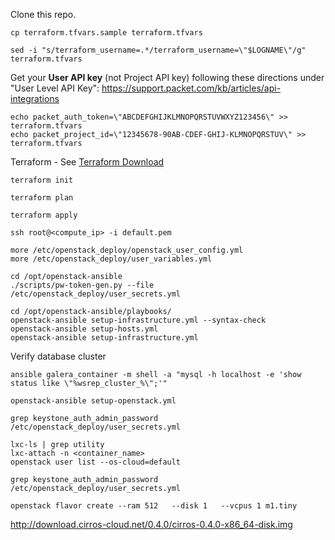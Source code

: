 

Clone this repo.

```
cp terraform.tfvars.sample terraform.tfvars
```

```
sed -i "s/terraform_username=.*/terraform_username=\"$LOGNAME\"/g" terraform.tfvars
```

Get your **User API key** (not Project API key) following these directions under "User Level API Key":
https://support.packet.com/kb/articles/api-integrations
```
echo packet_auth_token=\"ABCDEFGHIJKLMNOPQRSTUVWXYZ123456\" >> terraform.tfvars
echo packet_project_id=\"12345678-90AB-CDEF-GHIJ-KLMNOPQRSTUV\" >> terraform.tfvars
```

Terraform - See [Terraform Download](https://www.terraform.io/downloads.html)
```
terraform init
```

```
terraform plan
```

```
terraform apply
```

```
ssh root@<compute_ip> -i default.pem
```

```
more /etc/openstack_deploy/openstack_user_config.yml
more /etc/openstack_deploy/user_variables.yml
```

```
cd /opt/openstack-ansible
./scripts/pw-token-gen.py --file /etc/openstack_deploy/user_secrets.yml
```

```
cd /opt/openstack-ansible/playbooks/
openstack-ansible setup-infrastructure.yml --syntax-check
openstack-ansible setup-hosts.yml
openstack-ansible setup-infrastructure.yml
```

Verify database cluster
```
ansible galera_container -m shell -a "mysql -h localhost -e 'show status like \"%wsrep_cluster_%\";'"
```


```
openstack-ansible setup-openstack.yml
```

```
grep keystone_auth_admin_password /etc/openstack_deploy/user_secrets.yml
```

```
lxc-ls | grep utility
lxc-attach -n <container_name>
openstack user list --os-cloud=default
```

```
grep keystone_auth_admin_password /etc/openstack_deploy/user_secrets.yml
```

```
openstack flavor create --ram 512   --disk 1   --vcpus 1 m1.tiny

```

http://download.cirros-cloud.net/0.4.0/cirros-0.4.0-x86_64-disk.img
